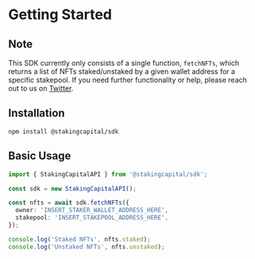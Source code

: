 # Getting Started

## Note

This SDK currently only consists of a single function, `fetchNFTs`, which returns a list of NFTs staked/unstaked by a given wallet address for a specific stakepool. If you need further functionality or help, please reach out to us on [Twitter](https://twitter.com/StakingCapital_).

## Installation

```
npm install @stakingcapital/sdk
```

## Basic Usage

```typescript
import { StakingCapitalAPI } from '@stakingcapital/sdk';

const sdk = new StakingCapitalAPI();

const nfts = await sdk.fetchNFTs({
  owner: 'INSERT_STAKER_WALLET_ADDRESS_HERE',
  stakepool: 'INSERT_STAKEPOOL_ADDRESS_HERE',
});

console.log('Staked NFTs', nfts.staked);
console.log('Unstaked NFTs', nfts.unstaked);
```
